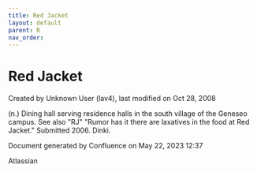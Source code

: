 ```yaml
---
title: Red Jacket
layout: default
parent: R
nav_order:
---
```


# Red Jacket

Created by  Unknown User (lav4), last modified on Oct 28, 2008

(n.) Dining hall serving residence halls in the south village of the Geneseo campus. See also &quot;RJ&quot; &quot;Rumor has it there are laxatives in the food at Red Jacket.&quot; Submitted 2006. Dinki.

Document generated by Confluence on May 22, 2023 12:37

Atlassian
